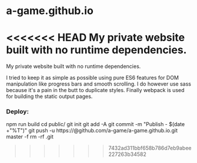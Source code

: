 # a-game.github.io
<<<<<<< HEAD
My private website built with no runtime dependencies.
=======
My private website built with no runtime dependencies.

I tried to keep it as simple as possible using pure ES6 features for DOM manipulation like progress bars and smooth scrolling.
I do however use sass because it's a pain in the butt to duplicate styles.
Finally webpack is used for building the static output pages.


### Deploy:
npm run build
cd public/
git init
git add -A
git commit -m "Publish - $(date +"%T")"
git push -u https://<TOKEN>@github.com/a-game/a-game.github.io.git master -f
rm -rf .git
>>>>>>> 7432ad311bbf658b786d7eb9abee227263b34582
